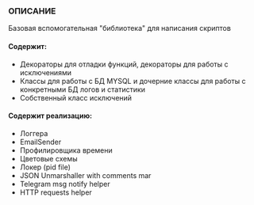 
### ОПИСАНИЕ

Базовая вспомогательная "библиотека" для написания скриптов

#### Содержит:
  * Декораторы для отладки функций, декораторы для работы с исключениями
  * Классы для работы с БД MYSQL и дочерние классы для работы с конкретными БД логов и статистики
  * Собственный класс исключений
 
#### Содержит реализацию:
   * Логгера
   * EmailSender
   * Профилировщика времени
   * Цветовые схемы
   * Локер (pid file)
   * JSON Unmarshaller with comments mar
   * Telegram msg notify helper
   * HTTP requests helper
    